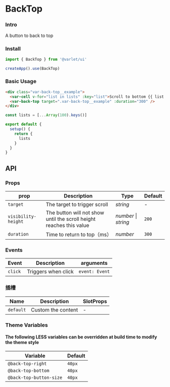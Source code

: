 # BackTop

### Intro

A button to back to top

### Install

```js
import { BackTop } from '@varlet/ui'

createApp().use(BackTop)
```

### Basic Usage

```html
<div class="var-back-top__example">
  <var-cell v-for="list in lists" :key="list">Scroll to bottom {{ list }}</var-cell>
  <var-back-top target=".var-back-top__example" :duration="300" />
</div>
```
```javascript
const lists = [...Array(100).keys()]

export default {
  setup() {
    return {
      lists
    }
  }
}
```

## API

### Props

| prop | Description | Type | Default |
| ----- | -------------- | -------- | ---------- |
| `target` | The target to trigger scroll	| _string_ | - |
| `visibility-height` | The button will not show until the scroll height reaches this value | _number_ \| _string_ | `200` |
| `duration` | Time to return to top（ms） | _number_ | `300` |

### Events

| Event | Description | arguments |
| ----- | -------------- | -------- |
| `click` | Triggers when click | `event: Event` |

### 插槽

| Name | Description | SlotProps |
| ----- | -------------- | -------- |
| `default` | Custom the content | - |

### Theme Variables
#### The following LESS variables can be overridden at build time to modify the theme style

| Variable | Default |
| --- | --- |
| `@back-top-right` | `40px` |
| `@back-top-bottom` | `40px` |
| `@back-top-button-size` | `40px` |
